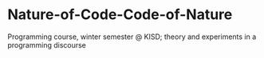 Nature-of-Code-Code-of-Nature
=============================

Programming course, winter semester @ KISD; theory and experiments in a programming discourse
